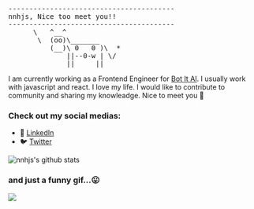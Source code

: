 
<pre>
----------------------------------------
<span>nnhjs, Nice too meet you!!</span>
----------------------------------------
      \   ^__^
       \  (oo)\_______
          (__)\ 0   0 )\  *
              ||--0-w | \/
              ||     ||
</pre>

I am currently working as a Frontend Engineer for [Bot It AI](https://bot-it.ai/). I usually work with javascript and react. I love my life. I would like to contribute to community and sharing my knowleadge. Nice to meet you 👋

### Check out my social medias:

- 🔗 [LinkedIn](https://www.linkedin.com/in/nnhungjs/)
- 🐦 [Twitter](https://twitter.com/nnhungjs)

![nnhjs's github stats](https://github-readme-stats.vercel.app/api?username=nnhjs&show_icons=true)

### and just a funny gif...😛
![](https://media.giphy.com/media/13GIgrGdslD9oQ/giphy.gif)
